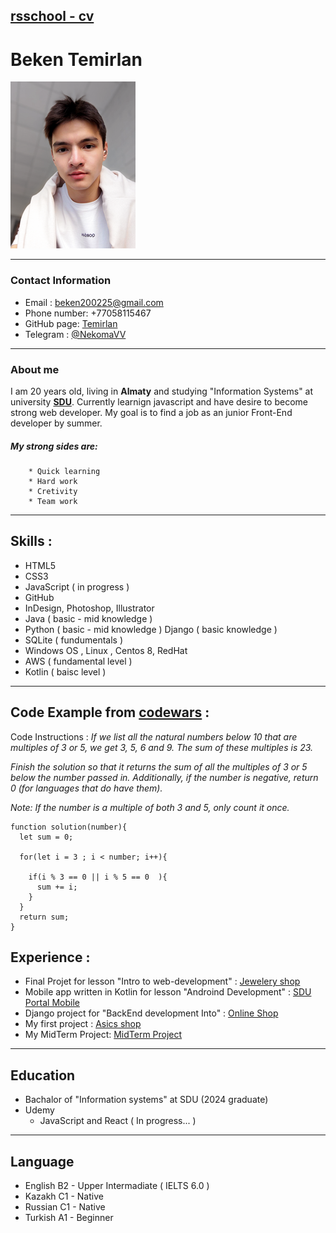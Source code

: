 ## [rsschool - cv ](https://github.com/rolling-scopes-school/tasks/blob/master/tasks/cv/cv.md#%D1%81%D0%BE%D0%B4%D0%B5%D1%80%D0%B6%D0%B0%D0%BD%D0%B8%D0%B5-cv)

# Beken Temirlan     


 ![](https://github.com/NecomaV/rsschool-cv/blob/gh-pages/rsz_12pss.png)
***

### Contact Information

* Email : beken200225@gmail.com 
* Phone number: +77058115467
* GitHub page: [Temirlan](https://github.com/NecomaV)
* Telegram : [@NekomaVV](https://t.me/NekomaVV)

***
### About me 

I am 20 years old, living in **Almaty** and studying "Information Systems" at university [**SDU**](https://sdu.edu.kz/). Currently learnign javascript and have desire to become strong web developer. My goal is to find a job as an junior Front-End developer by summer. 
  ##### My strong sides are: 
        * Quick learning 
        * Hard work 
        * Cretivity 
        * Team work
        
***       
## Skills : 
  * HTML5
  * CSS3
  * JavaScript ( in progress ) 
  * GitHub
  * InDesign, Photoshop, Illustrator
  * Java ( basic - mid knowledge )
  * Python ( basic - mid knowledge ) Django ( basic knowledge ) 
  * SQLite ( fundumentals )
  * Windows OS , Linux , Centos 8, RedHat
  * AWS ( fundamental level )
  * Kotlin ( baisc level )

***
## Code Example  from [**codewars**](https://www.codewars.com/users/Nekoma) : 

Code Instructions : _If we list all the natural numbers below 10 that are multiples of 3 or 5, we get 3, 5, 6 and 9. The sum of these multiples is 23._

_Finish the solution so that it returns the sum of all the multiples of 3 or 5 below the number passed in. Additionally, if the number is negative, return 0 (for languages that do have them)._

_Note: If the number is a multiple of both 3 and 5, only count it once._


```
function solution(number){
  let sum = 0;
  
  for(let i = 3 ; i < number; i++){
    
    if(i % 3 == 0 || i % 5 == 0  ){
      sum += i;    
    }
  }
  return sum;
}
```

## Experience : 
   * Final Projet for lesson "Intro to web-development" : [Jewelery shop](https://github.com/NecomaV/Final)
   * Mobile app written in Kotlin for lesson "Androind Development" : [SDU Portal Mobile](https://github.com/Abjik/SDUPortalMobile)
   * Django project for "BackEnd development Into" : [Online Shop](https://github.com/Abjik/backtest)
   * My first project : [Asics shop](https://github.com/NecomaV/Mini-project)
   * My MidTerm Project: [MidTerm Project](https://github.com/NecomaV/MidTemProject) 

***
## Education 
  * Bachalor of "Information systems" at SDU (2024 graduate)
  * Udemy 
    + JavaScript and React ( In progress... )

***
## Language 
  * English B2 - Upper Intermadiate ( IELTS 6.0 ) 
  * Kazakh C1  - Native
  * Russian C1 - Native
  * Turkish A1 - Beginner 





